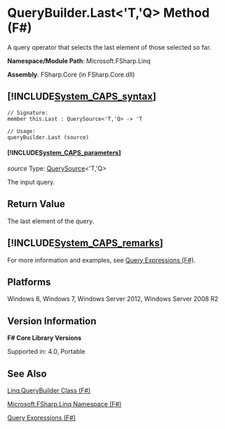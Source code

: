 # QueryBuilder.Last<'T,'Q> Method (F#)

A query operator that selects the last element of those selected so far.

**Namespace/Module Path**: Microsoft.FSharp.Linq

**Assembly**: FSharp.Core (in FSharp.Core.dll)


## [!INCLUDE[System_CAPS_syntax](//System/Token/System_CAPS_syntax_md.md)]

```
// Signature:
member this.Last : QuerySource<'T,'Q> -> 'T

// Usage:
queryBuilder.Last (source)
```

#### [!INCLUDE[System_CAPS_parameters](//System/Token/System_CAPS_parameters_md.md)]
*source*
Type: [QuerySource](http://msdn.microsoft.com/en-us/library/873589c1-c5dc-47d9-8abf-fee7258dfb00)&lt;'T,'Q&gt;


The input query.




## Return Value
The last element of the query.


## [!INCLUDE[System_CAPS_remarks](//System/Token/System_CAPS_remarks_md.md)]
For more information and examples, see [Query Expressions (F#)](http://msdn.microsoft.com/en-us/library/ff72235c-3ad8-4215-8679-2754484823db).


## Platforms
Windows 8, Windows 7, Windows Server 2012, Windows Server 2008 R2


## Version Information
**F# Core Library Versions**

Supported in: 4.0, Portable




## See Also
[Linq.QueryBuilder Class &#40;F&#35;&#41;](Linq.QueryBuilder+Class+28%F%2329%.md)

[Microsoft.FSharp.Linq Namespace &#40;F&#35;&#41;](Microsoft.FSharp.Linq+Namespace+28%F%2329%.md)

[Query Expressions (F#)](http://msdn.microsoft.com/en-us/library/ff72235c-3ad8-4215-8679-2754484823db)


